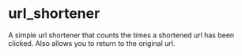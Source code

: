 # url_shortener

A simple url shortener that counts the times a shortened url has been clicked.
Also allows you to return to the original url.
